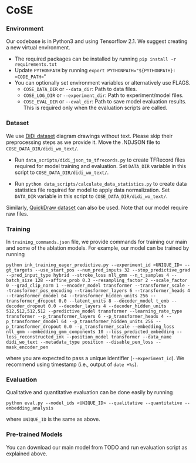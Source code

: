 # CoSE

### Environment
Our codebase is in Python3 and using Tensorflow 2.1. We suggest creating a new virtual environment. 

- The required packages can be installed by running `pip install -r requirements.txt`    
- Update `PYTHONPATH` by running `export PYTHONPATH="${PYTHONPATH}:<CODE_PATH>`"
- You can optionally set environment variables or alternatively use FLAGS.
    - `COSE_DATA_DIR` or `--data_dir`: Path to data files. 
    - `COSE_LOG_DIR` or `--experiment_dir`: Path to experiment/model files. 
    - `COSE_EVAL_DIR` or `--eval_dir`: Path to save model evaluation results. This is required only when the evaluation scripts are called.
 

### Dataset
We use [DiDi dataset](https://github.com/google-research/google-research/tree/master/didi_dataset) 
diagram drawings without text. Please skip their preprocessing steps as we provide it. 
Move the .NDJSON file to `COSE_DATA_DIR/didi_wo_text/`.

- Run `data_scripts/didi_json_to_tfrecords.py` to create TFRecord files required for model training and evaluation.
Set `DATA_DIR` variable in this script to `COSE_DATA_DIR/didi_wo_text/`. 


- Run `python data_scripts/calculate_data_statistics.py` to create data statistics file required for model to apply data normalization.
Set `DATA_DIR` variable in this script to `COSE_DATA_DIR/didi_wo_text/`. 

Similarly, [QuickDraw dataset](https://github.com/googlecreativelab/quickdraw-dataset) can also be used. Note that our model require raw files.  

### Training
In `training_commands.json` file, we provide commands for training our main and some of the ablation models.
For example, our model can be trained by running
```
python ink_training_eager_predictive.py --experiment_id <UNIQUE_ID> --gt_targets --use_start_pos --num_pred_inputs 32 --stop_predictive_grad --pred_input_type hybrid --stroke_loss nll_gmm --n_t_samples 4 --batch_size 128 --affine_prob 0.3 --resampling_factor 2 --scale_factor 0 --grad_clip_norm 1 --encoder_model transformer --transformer_scale --transformer_pos_encoding --transformer_layers 6 --transformer_heads 4 --transformer_dmodel 64 --transformer_hidden_units 256 --transformer_dropout 0.0 --latent_units 8 --decoder_model t_emb --decoder_dropout 0.0 --decoder_layers 4 --decoder_hidden_units 512,512,512,512 --predictive_model transformer --learning_rate_type transformer --p_transformer_layers 6 --p_transformer_heads 4 --p_transformer_dmodel 64 --p_transformer_hidden_units 256 --p_transformer_dropout 0.0 --p_transformer_scale --embedding_loss nll_gmm --embedding_gmm_components 10 --loss_predicted_embedding --loss_reconstructed_ink --position_model transformer --data_name didi_wo_text --metadata_type position --disable_pen_loss --mask_encoder_pen
``` 
where you are expected to pass a unique identifier (`--experiment_id`). We recommend using timestamp (i.e., output of `date +%s`).

### Evaluation
Qualitative and quantitative evaluation can be done easily by running
```
python eval.py --model_ids <UNIQUE_ID> --qualitative --quantitative --embedding_analysis
```
where `UNIQUE_ID` is the same as above.

### Pre-trained Models
You can download our main model from TODO and run evaluation script as explained above. 